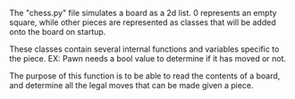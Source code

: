 The "chess.py" file simulates a board as a 2d list. 0 represents an empty square, while other pieces are represented as classes that will be added onto the board on startup.

These classes contain several internal functions and variables specific to the piece.
  EX: Pawn needs a bool value to determine if it has moved or not.

The purpose of this function is to be able to read the contents of a board, and determine all the legal moves that can be made given a piece.

